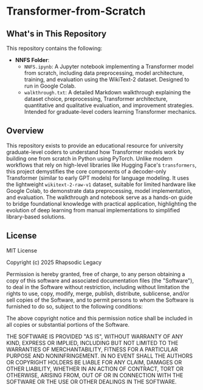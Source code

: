 # Transformer-from-Scratch

## What's in This Repository

This repository contains the following:
 
- **NNFS Folder**:
  - `NNFS.ipynb`: A Jupyter notebook implementing a Transformer model from scratch, including data preprocessing, model architecture, training, and evaluation using the WikiText-2 dataset. Designed to run in Google Colab.
  - `walkthrough.txt`: A detailed Markdown walkthrough explaining the dataset choice, preprocessing, Transformer architecture, quantitative and qualitative evaluation, and improvement strategies. Intended for graduate-level coders learning Transformer mechanics.  
   
## Overview         
    
This repository exists to provide an educational resource for university graduate-level coders to understand how Transformer models work by building one from scratch in Python using PyTorch. Unlike modern workflows that rely on high-level libraries like Hugging Face's `transformers`, this project demystifies the core components of a decoder-only Transformer (similar to early GPT models) for language modeling. It uses the lightweight `wikitext-2-raw-v1` dataset, suitable for limited hardware like Google Colab, to demonstrate data preprocessing, model implementation, and evaluation. The walkthrough and notebook serve as a hands-on guide to bridge foundational knowledge with practical application, highlighting the evolution of deep learning from manual implementations to simplified library-based solutions. 

## License      
          
MIT License    
  
Copyright (c) 2025 Rhapsodic Legacy

Permission is hereby granted, free of charge, to any person obtaining a copy
of this software and associated documentation files (the "Software"), to deal
in the Software without restriction, including without limitation the rights
to use, copy, modify, merge, publish, distribute, sublicense, and/or sell
copies of the Software, and to permit persons to whom the Software is
furnished to do so, subject to the following conditions:

The above copyright notice and this permission notice shall be included in all
copies or substantial portions of the Software.

THE SOFTWARE IS PROVIDED "AS IS", WITHOUT WARRANTY OF ANY KIND, EXPRESS OR
IMPLIED, INCLUDING BUT NOT LIMITED TO THE WARRANTIES OF MERCHANTABILITY,
FITNESS FOR A PARTICULAR PURPOSE AND NONINFRINGEMENT. IN NO EVENT SHALL THE
AUTHORS OR COPYRIGHT HOLDERS BE LIABLE FOR ANY CLAIM, DAMAGES OR OTHER
LIABILITY, WHETHER IN AN ACTION OF CONTRACT, TORT OR OTHERWISE, ARISING FROM,
OUT OF OR IN CONNECTION WITH THE SOFTWARE OR THE USE OR OTHER DEALINGS IN THE
SOFTWARE.
